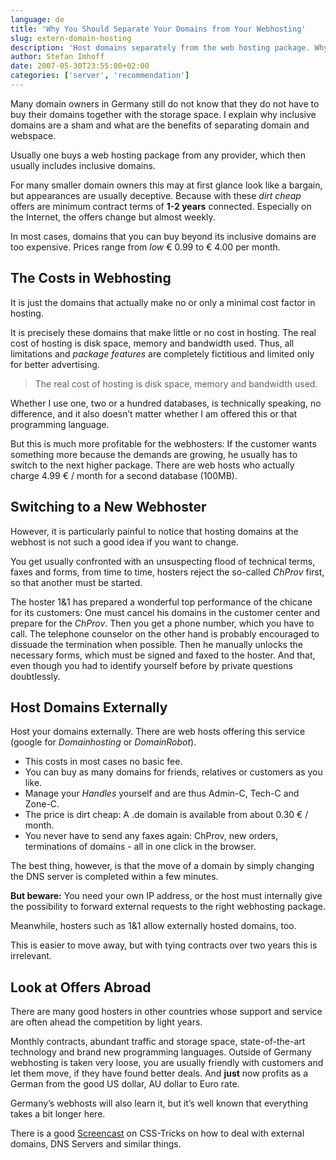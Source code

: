 ```yaml
---
language: de
title: 'Why You Should Separate Your Domains from Your Webhosting'
slug: extern-domain-hosting
description: 'Host domains separately from the web hosting package. Why this is a good idea and what are the benefits?'
author: Stefan Imhoff
date: 2007-05-30T23:55:00+02:00
categories: ['server', 'recommendation']
---
```


Many domain owners in Germany still do not know that they do not have to buy their domains together with the storage space. I explain why inclusive domains are a sham and what are the benefits of separating domain and webspace.

Usually one buys a web hosting package from any provider, which then usually includes inclusive domains.

For many smaller domain owners this may at first glance look like a bargain, but appearances are usually deceptive. Because with these _dirt cheap_ offers are minimum contract terms of **1-2 years** connected. Especially on the Internet, the offers change but almost weekly.

In most cases, domains that you can buy beyond its inclusive domains are too expensive. Prices range from _low_ € 0.99 to € 4.00 per month.

## The Costs in Webhosting

It is just the domains that actually make no or only a minimal cost factor in hosting.

It is precisely these domains that make little or no cost in hosting. The real cost of hosting is disk space, memory and bandwidth used. Thus, all limitations and _package features_ are completely fictitious and limited only for better advertising.

<blockquote lang="en" class="pullquote">
  <p>The real cost of hosting is disk space, memory and bandwidth&nbsp;used.</p>
</blockquote>

Whether I use one, two or a hundred databases, is technically speaking, no difference, and it also doesn’t matter whether I am offered this or that programming language.

But this is much more profitable for the webhosters: If the customer wants something more because the demands are growing, he usually has to switch to the next higher package. There are web hosts who actually charge 4.99 € / month for a second database (100MB).

## Switching to a New Webhoster

However, it is particularly painful to notice that hosting domains at the webhost is not such a good idea if you want to change.

You get usually confronted with an unsuspecting flood of technical terms, faxes and forms, from time to time, hosters reject the so-called _ChProv_ first, so that another must be started.

The hoster 1&1 has prepared a wonderful top performance of the chicane for its customers: One must cancel his domains in the customer center and prepare for the _ChProv_. Then you get a phone number, which you have to call. The telephone counselor on the other hand is probably encouraged to dissuade the termination when possible. Then he manually unlocks the necessary forms, which must be signed and faxed to the hoster. And that, even though you had to identify yourself before by private questions doubtlessly.

## Host Domains Externally

Host your domains externally. There are web hosts offering this service (google for _Domainhosting_ or _DomainRobot_).

- This costs in most cases no basic fee.
- You can buy as many domains for friends, relatives or customers as you like.
- Manage your _Handles_ yourself and are thus Admin-C, Tech-C and Zone-C.
- The price is dirt cheap: A .de domain is available from about 0.30 € / month.
- You never have to send any faxes again: ChProv, new orders, terminations of domains - all in one click in the browser.

The best thing, however, is that the move of a domain by simply changing the DNS server is completed within a few minutes.

**But beware:** You need your own IP address, or the host must internally give the possibility to forward external requests to the right webhosting package.

Meanwhile, hosters such as 1&1 allow externally hosted domains, too.

This is easier to move away, but with tying contracts over two years this is irrelevant.

## Look at Offers Abroad

There are many good hosters in other countries whose support and service are often ahead the competition by light years.

Monthly contracts, abundant traffic and storage space, state-of-the-art technology and brand new programming languages. Outside of Germany webhosting is taken very loose, you are usually friendly with customers and let them move, if they have found better deals. And **just** now profits as a German from the good US dollar, AU dollar to Euro rate.

Germany’s webhosts will also learn it, but it’s well known that everything takes a bit longer here.

There is a good [Screencast](https://css-tricks.com/video-screencasts/46-domains-dns-hosting-and-google-apps/) on CSS-Tricks on how to deal with external domains, DNS Servers and similar things.
